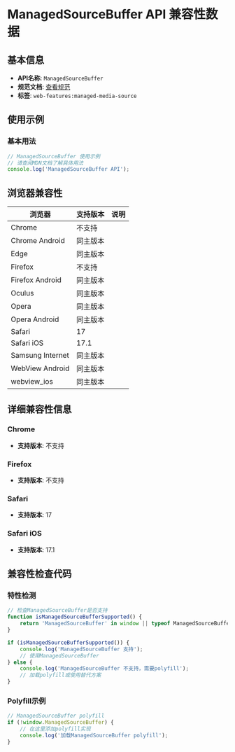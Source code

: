 # ManagedSourceBuffer API 兼容性数据

## 基本信息

- **API名称**: `ManagedSourceBuffer`
- **规范文档**: [查看规范](https://w3c.github.io/media-source/#dom-managedsourcebuffer)
- **标签**: `web-features:managed-media-source`

## 使用示例

### 基本用法

```javascript
// ManagedSourceBuffer 使用示例
// 请查阅MDN文档了解具体用法
console.log('ManagedSourceBuffer API');
```

## 浏览器兼容性

| 浏览器 | 支持版本 | 说明 |
|--------|----------|------|
| Chrome | 不支持 |  |
| Chrome Android | 同主版本 |  |
| Edge | 同主版本 |  |
| Firefox | 不支持 |  |
| Firefox Android | 同主版本 |  |
| Oculus | 同主版本 |  |
| Opera | 同主版本 |  |
| Opera Android | 同主版本 |  |
| Safari | 17 |  |
| Safari iOS | 17.1 |  |
| Samsung Internet | 同主版本 |  |
| WebView Android | 同主版本 |  |
| webview_ios | 同主版本 |  |

## 详细兼容性信息

### Chrome

- **支持版本**: 不支持

### Firefox

- **支持版本**: 不支持

### Safari

- **支持版本**: 17

### Safari iOS

- **支持版本**: 17.1

## 兼容性检查代码

### 特性检测

```javascript
// 检查ManagedSourceBuffer是否支持
function isManagedSourceBufferSupported() {
    return 'ManagedSourceBuffer' in window || typeof ManagedSourceBuffer !== 'undefined';
}

if (isManagedSourceBufferSupported()) {
    console.log('ManagedSourceBuffer 支持');
    // 使用ManagedSourceBuffer
} else {
    console.log('ManagedSourceBuffer 不支持，需要polyfill');
    // 加载polyfill或使用替代方案
}
```

### Polyfill示例

```javascript
// ManagedSourceBuffer polyfill
if (!window.ManagedSourceBuffer) {
    // 在这里添加polyfill实现
    console.log('加载ManagedSourceBuffer polyfill');
}
```

